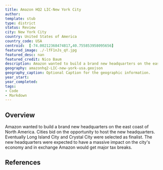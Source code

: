 ```yaml
---
title: Amazon HQ2 LIC-New York City
author:
template: stub
type: district
status: Review
city: New York City
country: United States of America
country_code: USA
centroid:  [-74.00212368474817,40.755853958095656]
featured_image: ./-lfF1nJs_qY.jpg
featured_desc: nan
featured_credit: Nico Baum
description: Amazon wanted to build a brand new headquarters on the east coast of North America. Cities bid on the opportunity to host the new headquarters. Eventually Long Island City and Crystal City were selected as finalist. The new headquarters were expected to have a massive impact on the city's economy and in exchange Amazon would get major tax breaks.
geography: amazonhq2-LIC-new-york-usa.geojson
geography_caption: Optional Caption for the geographic information.
year_start:
year_completed:
tags:
- Code
- Markdown
---
```


## Overview
Amazon wanted to build a brand new headquarters on the east coast of North America. Cities bid on the opportunity to host the new headquarters. Eventually Long Island City and Crystal City were selected as finalist. The new headquarters were expected to have a massive impact on the city's economy and in exchange Amazon would get major tax breaks.

## References

